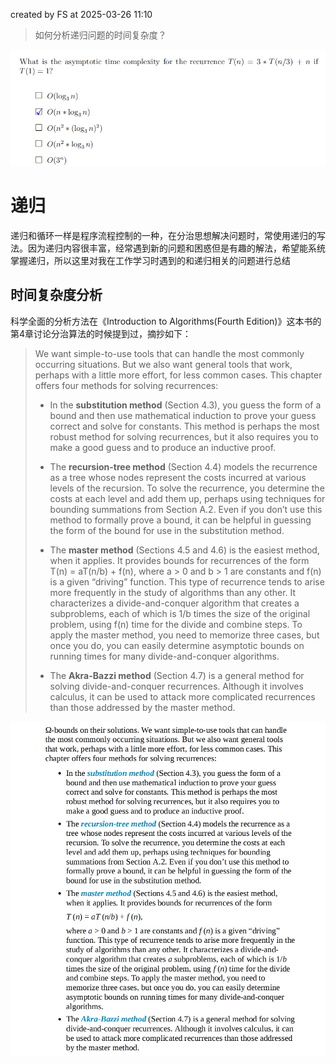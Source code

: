 created by FS at 2025-03-26 11:10

> 如何分析递归问题的时间复杂度？

![image-20250314104329298](.\assets\image-20250314104329298.png)

# 递归

递归和循环一样是程序流程控制的一种，在分治思想解决问题时，常使用递归的写法。因为递归内容很丰富，经常遇到新的问题和困惑但是有趣的解法，希望能系统掌握递归，所以这里对我在工作学习时遇到的和递归相关的问题进行总结

## 时间复杂度分析

科学全面的分析方法在《Introduction to Algorithms(Fourth Edition)》这本书的第4章讨论分治算法的时候提到过，摘抄如下：

> We want simple-to-use tools that can handle the most commonly occurring situations. But we also want general tools that work, perhaps with a little more effort, for less common cases. This chapter offers four methods for solving recurrences:
>
> - In the **substitution method** (Section 4.3), you guess the form of a bound and then use mathematical induction to prove your guess correct and solve for constants. This method is perhaps the most robust method for solving recurrences, but it also requires you to make a good guess and to produce an inductive proof.
>   
> - The **recursion-tree method** (Section 4.4) models the recurrence as a tree whose nodes represent the costs incurred at various levels of the recursion. To solve the recurrence, you determine the costs at each level and add them up, perhaps using techniques for bounding summations from Section A.2. Even if you don’t use this method to formally prove a bound, it can be helpful in guessing the form of the bound for use in the substitution method.
>   
> - The **master method** (Sections 4.5 and 4.6) is the easiest method, when it applies. It provides bounds for recurrences of the form T(n) = aT(n/b) + f(n), where a > 0 and b > 1 are constants and f(n) is a given “driving”
>   function. This type of recurrence tends to arise more frequently in the study of algorithms than any other. It characterizes a divide-and-conquer algorithm that creates a subproblems, each of which is 1/b times the size of the original problem, using f(n) time for the divide and combine steps. To apply the master method, you need to memorize three cases, but once you do, you can easily determine asymptotic bounds on running times for many divide-and-conquer algorithms.
>   
> - The **Akra-Bazzi method** (Section 4.7) is a general method for solving divide-and-conquer recurrences. Although it involves calculus, it can be used to attack more complicated recurrences than those addressed by the master method.

![image-20250326111156025](.\assets\image-20250326111156025.png)
